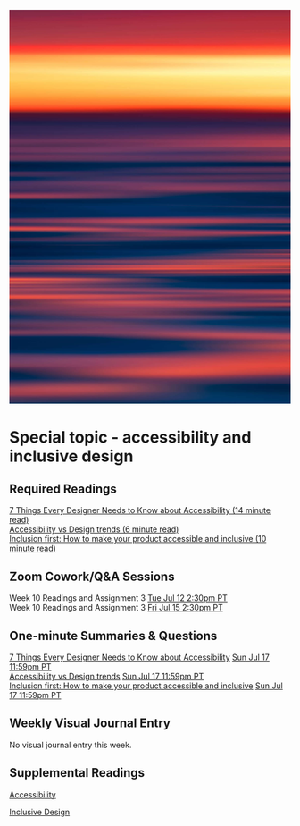 ![Abstract Image](images/dave-hoefler-vl2uAIdBWJ8-unsplash.jpg ':class=banner-image')

# Special topic - accessibility and inclusive design

## Required Readings  
[7 Things Every Designer Needs to Know about Accessibility (14 minute read)](https://medium.com/salesforce-ux/7-things-every-designer-needs-to-know-about-accessibility-64f105f0881b)  
[Accessibility vs Design trends (6 minute read)](https://uxdesign.cc/accessibility-vs-design-trends-aeb24a45ef4)  
[Inclusion first: How to make your product accessible and inclusive (10 minute read)](https://uxdesign.cc/inclusion-first-how-to-make-your-product-accessible-and-inclusive-b8ccbeb24b22)  

## Zoom Cowork/Q&A Sessions
Week 10 Readings and Assignment 3 <span class='badge'> [Tue Jul 12 2:30pm PT](https://www.timeanddate.com/worldclock/fixedtime.html?msg=CMPT-363+Zoom+Cowork+and+Q%26A&iso=20220712T1430&p1=256&am=50)</span>  
Week 10 Readings and Assignment 3 <span class='badge'> [Fri Jul 15 2:30pm PT](https://www.timeanddate.com/worldclock/fixedtime.html?msg=CMPT-363+Zoom+Cowork+and+Q%26A&iso=20220715T1430&p1=256&am=50)</span>  

## One-minute Summaries & Questions
[7 Things Every Designer Needs to Know about Accessibility](https://canvas.sfu.ca/courses/69678/assignments/758888) <span class='badge'> [Sun Jul 17 11:59pm PT](https://www.timeanddate.com/worldclock/fixedtime.html?msg=One-minute+Summaries+for+Week+10+Due+Date&iso=20220717T235900&p1=256)</span>  
[Accessibility vs Design trends](https://canvas.sfu.ca/courses/69678/assignments/758887) <span class='badge'> [Sun Jul 17 11:59pm PT](https://www.timeanddate.com/worldclock/fixedtime.html?msg=One-minute+Summaries+for+Week+10+Due+Date&iso=20220717T235900&p1=256)</span>  
[Inclusion first: How to make your product accessible and inclusive](https://canvas.sfu.ca/courses/69678/assignments/758886) <span class='badge'> [Sun Jul 17 11:59pm PT](https://www.timeanddate.com/worldclock/fixedtime.html?msg=One-minute+Summaries+for+Week+10+Due+Date&iso=20220717T235900&p1=256)</span>  

## Weekly Visual Journal Entry

No visual journal entry this week.

## Supplemental Readings  

[Accessibility](ux-techniques-guide/05.what-are-the-essentials-of-visual-design/accessibility.md ':include')

[Inclusive Design](ux-techniques-guide/04.how-to-bridge-the-gap-between-the-problem-space-and-design-space/inclusive-design.md ':include')
